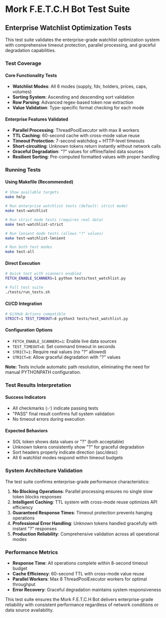 # Mork F.E.T.C.H Bot Test Suite

## Enterprise Watchlist Optimization Tests

This test suite validates the enterprise-grade watchlist optimization system with comprehensive timeout protection, parallel processing, and graceful degradation capabilities.

### Test Coverage

#### Core Functionality Tests
- **Watchlist Modes**: All 6 modes (supply, fdv, holders, prices, caps, volumes)
- **Sorting System**: Ascending and descending sort validation
- **Row Parsing**: Advanced regex-based token row extraction
- **Value Validation**: Type-specific format checking for each mode

#### Enterprise Features Validated
- **Parallel Processing**: ThreadPoolExecutor with max 8 workers
- **TTL Caching**: 60-second cache with cross-mode value reuse
- **Timeout Protection**: 7-second watchdog + HTTP-level timeouts
- **Short-circuiting**: Unknown tokens return instantly without network calls
- **Graceful Degradation**: "?" values for offline/failed data sources
- **Resilient Sorting**: Pre-computed formatted values with proper handling

### Running Tests

#### Using Makefile (Recommended)
```bash
# Show available targets
make help

# Run enterprise watchlist tests (default: strict mode)
make test-watchlist

# Run strict mode tests (requires real data)
make test-watchlist-strict

# Run lenient mode tests (allows "?" values)
make test-watchlist-lenient

# Run both test modes
make test-all
```

#### Direct Execution
```bash
# Quick test with scanners enabled
FETCH_ENABLE_SCANNERS=1 python tests/test_watchlist.py

# Full test suite
./tests/run_tests.sh
```

#### CI/CD Integration
```bash
# GitHub Actions compatible
STRICT=1 TEST_TIMEOUT=8 python3 tests/test_watchlist.py
```

#### Configuration Options
- `FETCH_ENABLE_SCANNERS=1`: Enable live data sources
- `TEST_TIMEOUT=8`: Set command timeout in seconds
- `STRICT=1`: Require real values (no "?" allowed)
- `STRICT=0`: Allow graceful degradation with "?" values

**Note:** Tests include automatic path resolution, eliminating the need for manual PYTHONPATH configuration.

### Test Results Interpretation

#### Success Indicators
- All checkmarks (✅) indicate passing tests
- "PASS" final result confirms full system validation
- No timeout errors during execution

#### Expected Behaviors
- SOL token shows data values or "?" (both acceptable)
- Unknown tokens consistently show "?" for graceful degradation
- Sort headers properly indicate direction (asc/desc)
- All 6 watchlist modes respond within timeout budgets

### System Architecture Validation

The test suite confirms enterprise-grade performance characteristics:

1. **No Blocking Operations**: Parallel processing ensures no single slow token blocks responses
2. **Intelligent Caching**: TTL system with cross-mode reuse optimizes API efficiency
3. **Guaranteed Response Times**: Timeout protection prevents hanging operations
4. **Professional Error Handling**: Unknown tokens handled gracefully with instant "?" responses
5. **Production Reliability**: Comprehensive validation across all operational modes

### Performance Metrics

- **Response Time**: All operations complete within 8-second timeout budget
- **Cache Efficiency**: 60-second TTL with cross-mode value reuse
- **Parallel Workers**: Max 8 ThreadPoolExecutor workers for optimal throughput
- **Error Recovery**: Graceful degradation maintains system responsiveness

This test suite ensures the Mork F.E.T.C.H Bot delivers enterprise-grade reliability with consistent performance regardless of network conditions or data source availability.
